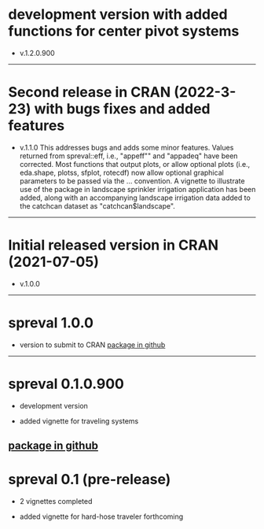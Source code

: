# development version with added functions for center pivot systems
* v.1.2.0.900
---

# Second release in CRAN (2022-3-23) with bugs fixes and added features
* v.1.1.0
This addresses bugs and adds some minor features. Values returned from  spreval::eff, i.e.,
"appeff"" and "appadeq" have been corrected.  Most functions that output plots, or allow optional plots
(i.e., eda.shape, plotss, sfplot, rotecdf) now allow optional graphical parameters to be passed via the ... convention.
A vignette to illustrate use of the package in landscape sprinkler irrigation application has been added, along with an accompanying landscape irrigation data added to the catchcan dataset as "catchcan$landscape". 
---

# Initial released version in CRAN (2021-07-05)
* v.1.0.0
---

# spreval 1.0.0
* version to submit to CRAN
[package in github](https://github.com/glgrabow/spreval/blob/master/packages/spreval_1.0.0.tar.gz)
---

# spreval 0.1.0.900 
* development version

* added vignette for traveling systems

[package in github](https://github.com/glgrabow/spreval/blob/master/packages/spreval_0.1.0.900.tar.gz)
---

# spreval 0.1 (pre-release)

* 2 vignettes completed

* added vignette for hard-hose traveler forthcoming

